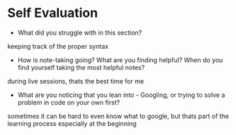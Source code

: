 # Self Evaluation

- What did you struggle with in this section?

keeping track of the proper syntax

- How is note-taking going? What are you finding helpful? When do you find yourself taking the most helpful notes?

during live sessions, thats the best time for me

- What are you noticing that you lean into - Googling, or trying to solve a problem in code on your own first?

sometimes it can be hard to even know what to google, but thats part of the learning process
especially at the beginning

